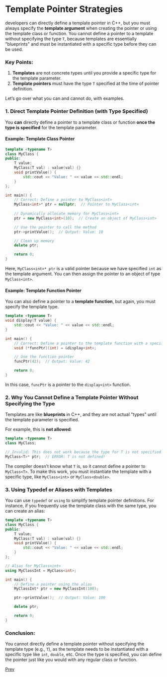 # Template <typename T> Pointer Strategies

developers can directly define a template pointer in C++, but you must always specify the **template argument** when creating the pointer or using the template class or function. You cannot define a pointer to a template without specifying the type `T`, because templates are essentially "blueprints" and must be instantiated with a specific type before they can be used.

### Key Points:
1. **Templates** are not concrete types until you provide a specific type for the template parameter.
2. **Template pointers** must have the type `T` specified at the time of pointer definition.

Let’s go over what you can and cannot do, with examples.

### 1. **Direct Template Pointer Definition (with Type Specified)**

You **can** directly define a pointer to a template class or function **once the type is specified** for the template parameter.

#### Example: Template Class Pointer
```cpp
template <typename T>
class MyClass {
public:
    T value;
    MyClass(T val) : value(val) {}
    void printValue() {
        std::cout << "Value: " << value << std::endl;
    }
};

int main() {
    // Correct: Define a pointer to MyClass<int>
    MyClass<int>* ptr = nullptr;  // Pointer to MyClass<int>
    
    // Dynamically allocate memory for MyClass<int>
    ptr = new MyClass<int>(10);  // Create an object of MyClass<int>

    // Use the pointer to call the method
    ptr->printValue();  // Output: Value: 10

    // Clean up memory
    delete ptr;

    return 0;
}
```

Here, `MyClass<int>* ptr` is a valid pointer because we have specified `int` as the template argument. You can then assign the pointer to an object of type `MyClass<int>`.

#### Example: Template Function Pointer
You can also define a pointer to a **template function**, but again, you must specify the template type.

```cpp
template <typename T>
void display(T value) {
    std::cout << "Value: " << value << std::endl;
}

int main() {
    // Correct: Define a pointer to the template function with a specific type (int in this case)
    void (*funcPtr)(int) = &display<int>;

    // Use the function pointer
    funcPtr(42);  // Output: Value: 42

    return 0;
}
```

In this case, `funcPtr` is a pointer to the `display<int>` function.

### 2. **Why You Cannot Define a Template Pointer Without Specifying the Type**

Templates are like **blueprints** in C++, and they are not actual "types" until the template parameter is specified.

For example, this is **not allowed**:
```cpp
template <typename T>
class MyClass;

// Invalid: This does not work because the type for T is not specified.
MyClass<T>* ptr;  // ERROR: T is not defined!
```

The compiler doesn’t know what `T` is, so it cannot define a pointer to `MyClass<T>`. To make this work, you must instantiate the template with a specific type, like `MyClass<int>` or `MyClass<double>`.

### 3. **Using Typedef or Aliases with Templates**

You can use `typedef` or `using` to simplify template pointer definitions. For instance, if you frequently use the template class with the same type, you can create an alias:

```cpp
template <typename T>
class MyClass {
public:
    T value;
    MyClass(T val) : value(val) {}
    void printValue() {
        std::cout << "Value: " << value << std::endl;
    }
};

// Alias for MyClass<int>
using MyClassInt = MyClass<int>;

int main() {
    // Define a pointer using the alias
    MyClassInt* ptr = new MyClassInt(100);

    ptr->printValue();  // Output: Value: 100

    delete ptr;

    return 0;
}
```

### Conclusion:
You cannot directly define a template pointer without specifying the template type (e.g., `T`), as the template needs to be instantiated with a specific type like `int`, `double`, etc. Once the type is specified, you can define the pointer just like you would with any regular class or function.

[Prev](./README.md)